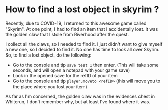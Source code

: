 # How to find a lost object in skyrim ?

Recently, due to COVID-19, I returned to this awesome game called "Skyrim". At one point, I had to find an item that I accidentally lost. It was the golden claw that I stole from Riverhood after the quest.

I collect all the claws, so I needed to find it. I just didn't want to give myself a new one, so I decided to find it. No one has time to look all over Skyrim. So, to find a lost object, do the following:

- Go to the console and tip `save test 1` then enter. (This will take some seconds, and will open a notepad with your game save)
- Look in the opened save for the refID of your item
- Go to the console and tip `player.moveto <refID>` (this will move you to the place where you lost your item)

As far as I'm concerned, the golden claw was in the evidences chest in Whiterun, I don't remember why, but at least I've found where it was. 